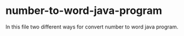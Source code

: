 # number-to-word-java-program

In this file two different ways for convert number to word java program.
